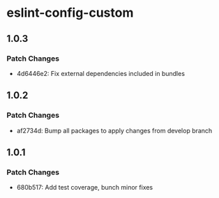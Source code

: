# eslint-config-custom

## 1.0.3

### Patch Changes

- 4d6446e2: Fix external dependencies included in bundles

## 1.0.2

### Patch Changes

- af2734d: Bump all packages to apply changes from develop branch

## 1.0.1

### Patch Changes

- 680b517: Add test coverage, bunch minor fixes
